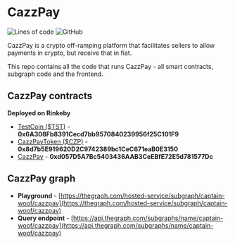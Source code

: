 # CazzPay

![Lines of code](https://img.shields.io/tokei/lines/github/captain-woof/cazzpay?style=for-the-badge) ![GitHub](https://img.shields.io/github/license/captain-woof/cazzpay?logoColor=green&style=for-the-badge)

CazzPay is a crypto off-ramping platform that facilitates sellers to allow payments in crypto, but receive that in fiat.

This repo contains all the code that runs CazzPay - all smart contracts, subgraph code and the frontend.

## CazzPay contracts

**Deployed on Rinkeby**

- [TestCoin ($TST)](https://rinkeby.etherscan.io/address/0x6A308Fb8391Cecd7bb9570840239956f25C101F9) - **0x6A308Fb8391Cecd7bb9570840239956f25C101F9**
- [CazzPayToken ($CZP)](https://rinkeby.etherscan.io/address/0x8d7b5E919620D2C9742389bc1CeC671eaB0E3150) - **0x8d7b5E919620D2C9742389bc1CeC671eaB0E3150**
- [CazzPay](https://rinkeby.etherscan.io/address/0xd057D5A7Bc5403436AAB3CeEBfE72E5d781577Dc) - **0xd057D5A7Bc5403436AAB3CeEBfE72E5d781577Dc**

## CazzPay graph

- **Playground** - [https://thegraph.com/hosted-service/subgraph/captain-woof/cazzpay](https://thegraph.com/hosted-service/subgraph/captain-woof/cazzpay)
- **Query endpoint** - [https://api.thegraph.com/subgraphs/name/captain-woof/cazzpay](https://api.thegraph.com/subgraphs/name/captain-woof/cazzpay)

